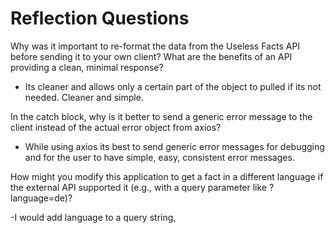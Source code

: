 # Reflection Questions
Why was it important to re-format the data from the Useless Facts API before sending it to your own client? What are the benefits of an API providing a clean, minimal response?
- Its cleaner and allows only a certain part of the object to pulled if its not needed. Cleaner and simple.

In the catch block, why is it better to send a generic error message to the client instead of the actual error object from axios?
- While using axios its best to send generic error messages for debugging and for the user to have simple, easy, consistent error messages.

How might you modify this application to get a fact in a different language if the external API supported it (e.g., with a query parameter like ?language=de)?

-I would add language to a query string, 
